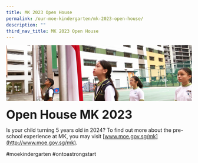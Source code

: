 ```yaml
---
title: MK 2023 Open House
permalink: /our-moe-kindergarten/mk-2023-open-house/
description: ""
third_nav_title: MK 2023 Open House
---
```

![](/images/sub-banner.jpg)

**<font size=6>Open House MK 2023</font>**

Is your child turning 5 years old in 2024? To find out more about the pre-school experience at MK, you may visit [www.moe.gov.sg/mk](http://www.moe.gov.sg/mk).

#moekindergarten #ontoastrongstart